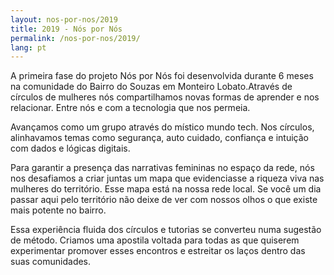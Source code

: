 ```yaml
---
layout: nos-por-nos/2019
title: 2019 - Nós por Nós
permalink: /nos-por-nos/2019/
lang: pt
---
```

  A primeira fase do projeto Nós por Nós foi desenvolvida durante 6 meses na comunidade do Bairro do Souzas em Monteiro Lobato.Através de círculos de mulheres nós compartilhamos novas formas de aprender e nos relacionar. Entre nós e com a tecnologia que nos permeia.

  Avançamos como um grupo através do místico mundo tech. Nos círculos, alinhavamos temas como segurança, auto cuidado, confiança e intuição com dados e lógicas digitais.

  Para garantir a presença das narrativas femininas no espaço da rede, nós nos desafiamos a criar juntas um mapa que evidenciasse a riqueza viva nas mulheres do território. Esse mapa está na nossa rede local. Se você um dia passar aqui pelo território não deixe de ver com nossos olhos o que existe mais potente no bairro.

  Essa experiência fluida dos círculos e tutorias se converteu numa sugestão de método. Criamos uma apostila voltada para todas as que quiserem experimentar promover esses encontros e estreitar os laços dentro das suas comunidades.

